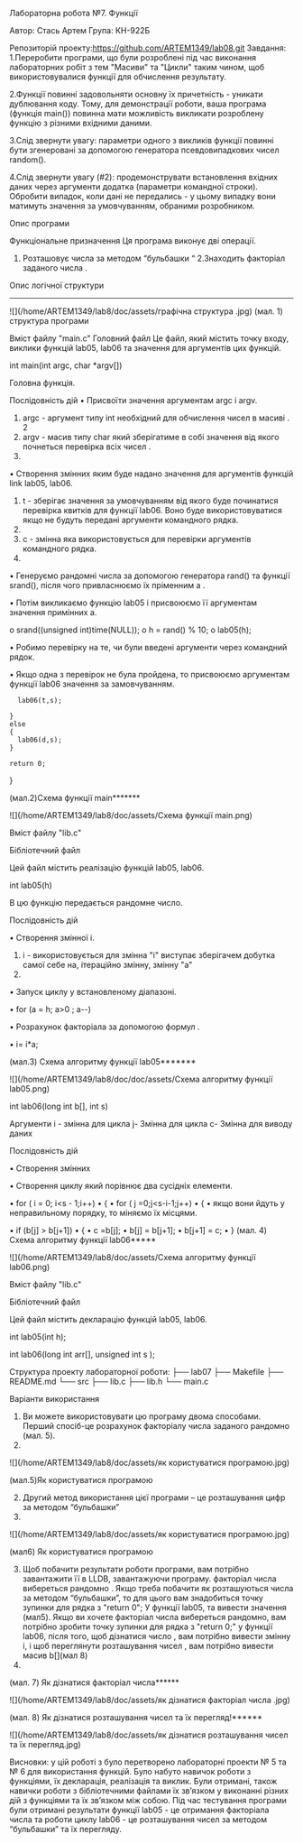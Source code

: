 Лабораторна робота №7. Функції

Автор: Стась Артем 
Група: КН-922Б 
 
Репозиторій проекту:https://github.com/ARTEM1349/lab08.git
Завдання: 
1.Переробити програми, що були розроблені під час виконання лабораторних робіт з тем "Масиви" та "Цикли" таким чином, щоб використовувалися функції для обчислення результату.
 
2.Функції повинні задовольняти основну їх причетність - уникати дублювання коду. 
Тому, для демонстрації роботи, ваша програма (функція main()) повинна мати можливість викликати розроблену функцію з різними вхідними даними.
 
3.Слід звернути увагу: параметри одного з викликів функції повинні бути згенеровані за допомогою генератора псевдовипадкових чисел random().
 
4.Слід звернути увагу (#2): продемонструвати встановлення вхідних даних через аргументи додатка (параметри командної строки). 
Обробити випадок, коли дані не передались - у цьому випадку вони матимуть значення за умовчуванням, обраними розробником.







Опис програми

Функціональне призначення
Ця програма виконує дві операції.
1.	Розташовує числа за методом “бульбашки “
2.Знаходить факторіал заданого числа .

 Опис логічної  структури
 **************************
  ![](/home/ARTEM1349/lab8/doc/assets/графічна структура .jpg) (мал. 1) структура програми
  
  
  Вміст файлу "main.c"
Головний файл 
Це файл, який містить точку входу, виклики функцій lab05, lab06 та значення для аргументів цих функцій.

int main(int argc, char *argv[]) 


Головна функція.

Послідовність дій
•	Присвоїти значення аргументам argc і argv.

1.	argc - аргумент типу int необхідний для обчислення чисел в масиві  .
2
3.	argv - масив типу char який зберігатиме в собі значення від якого почнеться перевірка всіх чисел .
4.	
•	Створення змінних яким буде надано значення для аргументів функцій link lab05, lab06.

1.	t - зберігає значення за умовчуванням від якого буде починатися перевірка квитків для функції lab06. Воно буде використовуватися якщо не будуть передані аргументи командного рядка.
2.	
3.	c - змінна яка використовується для перевірки аргументів командного рядка.
4.	
•	Генеруємо рандомні числа за допомогою генератора rand() та функції srand(), після чого привласнюємо їх пріменним a .

•	Потім викликаємо функцію lab05 і присвоюємо її аргументам значення примінних a.

o	 srand((unsigned int)time(NULL));
o	    h = rand() % 10;
o	    lab05(h);

•	Робимо перевірку на те, чи були введені аргументи через командний рядок.

•	Якщо одна з перевірок не була пройдена, то присвоюємо аргументам функції lab06 значення за замовчуванням.


      
      lab06(t,s);
      
    }
    else
    {  
      lab06(d,s);     
    }
    
    return 0;
}

(мал.2)Схема функції main*******

![](/home/ARTEM1349/lab8/doc/assets/Схема функції main.png)

Вміст файлу "lib.c"

Бібліотечний файл

Цей файл містить реалізацію функцій lab05, lab06.

int lab05(h)

В цю функцію передається рандомне число.

Послідовність дій

•	Створення змінної i.

1.	i - використовується для змінна "i" виступає зберігачем добутка самої себе на, ітераційно змінну, змінну "a"
2.	
•	Запуск циклу  у встановленому діапазоні.

•	for (a = h; a>0 ; a--) 

•	Розрахунок  факторіала за допомогою формул .

•	i= i*a;

(мал.3) Схема алгоритму функції lab05*******

![](/home/ARTEM1349/lab8/doc/doc/assets/Схема алгоритму функції lab05.png)

int lab06(long int b[], int s) 

Аргументи
i - змінна для цикла 
j- Змінна для цикла 
c- Змінна для виводу даних 

Послідовність дій

•	Створення змінних 

•	Створення циклу який порівнює два сусідніх елементи.

•	for ( i = 0; i<s - 1;i++)
•	     {
•	        for ( j  =0;j<s-i-1;j++)
•	         {
•	якщо вони йдуть у неправильному порядку, то  міняємо їх       місцями.

•	if (b[j] > b[j+1])
•	            {
•	                c =b[j];
•	                b[j] = b[j+1];
•	                b[j+1] = c;
•	            }
(мал. 4) Схема алгоритму функції lab06*****

![](/home/ARTEM1349/lab8/doc/assets/Схема алгоритму функції lab06.png)

Вміст файлу "lib.c"

Бібліотечний файл

Цей файл містить декларацію функцій lab05, lab06.

int lab05(int h);

int lab06(long int arr[], unsigned int s );

Структура проекту лабораторної роботи:
├── lab07
├── Makefile
├── README.md
└── src
    ├── lib.c
    ├── lib.h
    └── main.c

Варіанти використання
1.	Ви можете використовувати цю програму двома способами. Перший спосіб-це розрахунок факторіалу числа заданого рандомно  (мал. 5).
2.	
![](/home/ARTEM1349/lab8/doc/assets/як користуватися програмою.jpg)

(мал.5)Як користуватися програмою

2.	Другий метод використання цієї програми – це розташування цифр за методом “бульбашки”
3.	
![](/home/ARTEM1349/lab8/doc/assets/як користуватися програмою.jpg)

(мал6) Як користуватися програмою

3.	Щоб побачити результати роботи програми, вам потрібно завантажити її в LLDB, завантажуючи програму. факторіал числа вибереться рандомно . Якщо  треба побачити як розташуються числа за методом “бульбашки”, то для цього вам знадобиться точку зупинки для рядка з "return 0"; У функції lab05, та вивести значення (мал5). Якщо ви хочете факторіал числа вибереться рандомно, вам потрібно зробити точку зупинки для рядка з "return 0;" у функції lab06, після того, щоб дізнатися число , вам потрібно вивести змінну i,  і щоб переглянути розташування чисел , вам потрібно вивести масив b[](мал 8)
4.	
(мал. 7) Як дізнатися  факторіал числа******

![](/home/ARTEM1349/lab8/doc/assets/як дізнатися факторіал числа .jpg)

(мал. 8) Як дізнатися розташування чисел  та їх перегляд!******

![](/home/ARTEM1349/lab8/doc/assets/як дізнатися розташування чисел та їх перегляд.jpg)
   
Висновки: у цій роботі з було перетворено лабораторні проекти № 5 та № 6 для використання функцій. Було набуто навичок роботи з функціями, їх декларація, реалізація та виклик. Були отримані, також навички роботи з бібліотечними файлами  їх зв’язком у виконанні різних дій з функціями та їх зв’язком між собою. Під час тестування програми були отримані результати функції lab05 - це отримання факторіала  числа та   роботи циклу  lab06 - це розташування чисел за методом “бульбашки” та їх перегляду.
